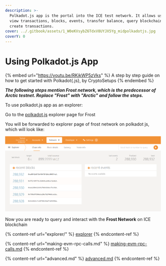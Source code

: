 ```yaml
---
description: >-
  Polkadot.js app is the portal into the ICE test network. It allows users to
  view transactions, blocks, events, transfer balance, query blockchains and
  create transactions.
cover: ../.gitbook/assets/1_W0eKVsybZ6TdxV8UYJX5Yg_midpolkadotjs.jpg
coverY: 0
---
```


# Using Polkadot.js App

{% embed url="https://youtu.be/RKikWP5zVks" %}
A step by step guide on how to get started with Polkadot{.js}, by CryptoSetups
{% endembed %}

_**The following steps mention Frost network, which is the predecessor of Arctic testnet. Replace "Frost" with "Arctic" and follow the steps.**_

To use polkadot.js app as an explorer:

Go to the [polkadot.js](https://polkadot.js.org/apps/?rpc=wss%3A%2F%2Ffrost-rpc.icenetwork.io%3A9944#/explorer) explorer page for Frost

You will be forwarded to explorer page of frost network on polkadot js, which will look like:

![Polkadot explorer for Frost Network](<../.gitbook/assets/image (2).png>)

Now you are ready to query and interact with the **Frost Network** on ICE blockchain



{% content-ref url="explorer/" %}
[explorer](explorer/)
{% endcontent-ref %}

{% content-ref url="making-evm-rpc-calls.md" %}
[making-evm-rpc-calls.md](making-evm-rpc-calls.md)
{% endcontent-ref %}

{% content-ref url="advanced.md" %}
[advanced.md](advanced.md)
{% endcontent-ref %}
